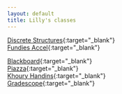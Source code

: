```yaml
---
layout: default
title: Lilly's classes
---
```

[Discrete Structures](https://course.ccs.neu.edu/cs1800f19/){:target="_blank"}  
[Fundies Accel](https://course.ccs.neu.edu/cs2500f19/){:target="_blank"}  
  
[Blackboard](https://northeastern.blackboard.com/){:target="_blank"}  
[Piazza](https://piazza.com/){:target="_blank"}  
[Khoury Handins](https://handins.ccs.neu.edu/login){:target="_blank"}  
[Gradescope](https://www.gradescope.com/){:target="_blank"}
